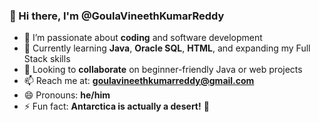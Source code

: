### 👋 Hi there, I'm @GoulaVineethKumarReddy

- 👀 I’m passionate about **coding** and software development  
- 🌱 Currently learning **Java**, **Oracle SQL**, **HTML**, and expanding my Full Stack skills  
- 💞️ Looking to **collaborate** on beginner-friendly Java or web projects  
- 📫 Reach me at: **goulavineethkumarreddy@gmail.com**  
- 😄 Pronouns: **he/him**  
- ⚡ Fun fact: **Antarctica is actually a desert!** 🧊  
